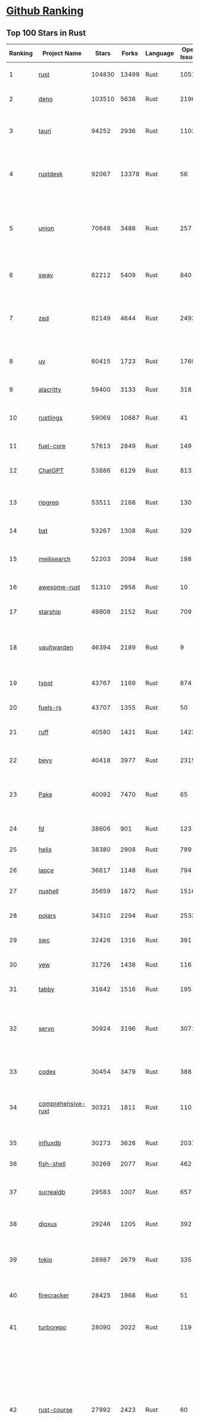 [Github Ranking](../README.md)
==========

## Top 100 Stars in Rust

| Ranking | Project Name | Stars | Forks | Language | Open Issues | Description | Last Commit |
| ------- | ------------ | ----- | ----- | -------- | ----------- | ----------- | ----------- |
| 1 | [rust](https://github.com/rust-lang/rust) | 104830 | 13499 | Rust | 10517 | Empowering everyone to build reliable and efficient software. | 2025-07-06T01:03:20Z |
| 2 | [deno](https://github.com/denoland/deno) | 103510 | 5638 | Rust | 2196 | A modern runtime for JavaScript and TypeScript. | 2025-07-04T22:11:52Z |
| 3 | [tauri](https://github.com/tauri-apps/tauri) | 94252 | 2936 | Rust | 1103 | Build smaller, faster, and more secure desktop and mobile applications with a web frontend. | 2025-07-05T22:05:32Z |
| 4 | [rustdesk](https://github.com/rustdesk/rustdesk) | 92067 | 13378 | Rust | 56 | An open-source remote desktop application designed for self-hosting, as an alternative to TeamViewer. | 2025-07-05T01:24:23Z |
| 5 | [union](https://github.com/unionlabs/union) | 70648 | 3488 | Rust | 257 | The trust-minimized, zero-knowledge bridging protocol, designed for censorship resistance, extremely high security, and usage in decentralized finance. | 2025-07-05T22:23:00Z |
| 6 | [sway](https://github.com/FuelLabs/sway) | 62212 | 5409 | Rust | 840 | 🌴 Empowering everyone to build reliable and efficient smart contracts. | 2025-07-04T23:48:58Z |
| 7 | [zed](https://github.com/zed-industries/zed) | 62149 | 4644 | Rust | 2493 | Code at the speed of thought – Zed is a high-performance, multiplayer code editor from the creators of Atom and Tree-sitter. | 2025-07-06T03:43:54Z |
| 8 | [uv](https://github.com/astral-sh/uv) | 60415 | 1723 | Rust | 1760 | An extremely fast Python package and project manager, written in Rust. | 2025-07-05T00:26:48Z |
| 9 | [alacritty](https://github.com/alacritty/alacritty) | 59400 | 3133 | Rust | 318 | A cross-platform, OpenGL terminal emulator. | 2025-07-04T02:05:01Z |
| 10 | [rustlings](https://github.com/rust-lang/rustlings) | 59069 | 10687 | Rust | 41 | :crab: Small exercises to get you used to reading and writing Rust code! | 2025-07-04T21:36:04Z |
| 11 | [fuel-core](https://github.com/FuelLabs/fuel-core) | 57613 | 2849 | Rust | 149 | Rust full node implementation of the Fuel v2 protocol. | 2025-07-04T21:32:34Z |
| 12 | [ChatGPT](https://github.com/lencx/ChatGPT) | 53886 | 6129 | Rust | 813 | 🔮 ChatGPT Desktop Application (Mac, Windows and Linux) | 2024-08-29T17:58:11Z |
| 13 | [ripgrep](https://github.com/BurntSushi/ripgrep) | 53511 | 2168 | Rust | 130 | ripgrep recursively searches directories for a regex pattern while respecting your gitignore | 2025-07-04T14:15:17Z |
| 14 | [bat](https://github.com/sharkdp/bat) | 53267 | 1308 | Rust | 329 | A cat(1) clone with wings. | 2025-07-01T05:48:16Z |
| 15 | [meilisearch](https://github.com/meilisearch/meilisearch) | 52203 | 2094 | Rust | 198 | A lightning-fast search engine API bringing AI-powered hybrid search to your sites and applications. | 2025-07-04T11:33:51Z |
| 16 | [awesome-rust](https://github.com/rust-unofficial/awesome-rust) | 51310 | 2958 | Rust | 10 | A curated list of Rust code and resources. | 2025-07-05T21:22:00Z |
| 17 | [starship](https://github.com/starship/starship) | 49808 | 2152 | Rust | 709 | ☄🌌️  The minimal, blazing-fast, and infinitely customizable prompt for any shell! | 2025-07-04T11:37:41Z |
| 18 | [vaultwarden](https://github.com/dani-garcia/vaultwarden) | 46394 | 2189 | Rust | 9 | Unofficial Bitwarden compatible server written in Rust, formerly known as bitwarden_rs | 2025-07-01T08:33:22Z |
| 19 | [typst](https://github.com/typst/typst) | 43767 | 1169 | Rust | 874 | A new markup-based typesetting system that is powerful and easy to learn. | 2025-07-05T13:32:02Z |
| 20 | [fuels-rs](https://github.com/FuelLabs/fuels-rs) | 43707 | 1355 | Rust | 50 | Fuel Network Rust SDK | 2025-07-01T14:31:55Z |
| 21 | [ruff](https://github.com/astral-sh/ruff) | 40580 | 1421 | Rust | 1423 | An extremely fast Python linter and code formatter, written in Rust. | 2025-07-05T20:56:36Z |
| 22 | [bevy](https://github.com/bevyengine/bevy) | 40418 | 3977 | Rust | 2315 | A refreshingly simple data-driven game engine built in Rust | 2025-07-05T19:52:31Z |
| 23 | [Pake](https://github.com/tw93/Pake) | 40092 | 7470 | Rust | 65 | 🤱🏻 Turn any webpage into a desktop app with Rust.  🤱🏻 利用 Rust 轻松构建轻量级多端桌面应用 | 2025-03-25T12:35:16Z |
| 24 | [fd](https://github.com/sharkdp/fd) | 38606 | 901 | Rust | 123 | A simple, fast and user-friendly alternative to 'find' | 2025-07-01T19:25:50Z |
| 25 | [helix](https://github.com/helix-editor/helix) | 38380 | 2908 | Rust | 789 | A post-modern modal text editor. | 2025-07-05T14:24:07Z |
| 26 | [lapce](https://github.com/lapce/lapce) | 36617 | 1148 | Rust | 794 | Lightning-fast and Powerful Code Editor written in Rust | 2025-07-06T00:47:09Z |
| 27 | [nushell](https://github.com/nushell/nushell) | 35659 | 1872 | Rust | 1516 | A new type of shell | 2025-07-05T03:05:35Z |
| 28 | [polars](https://github.com/pola-rs/polars) | 34310 | 2294 | Rust | 2533 | Dataframes powered by a multithreaded, vectorized query engine, written in Rust | 2025-07-05T08:23:19Z |
| 29 | [swc](https://github.com/swc-project/swc) | 32426 | 1316 | Rust | 391 | Rust-based platform for the Web | 2025-07-05T09:14:19Z |
| 30 | [yew](https://github.com/yewstack/yew) | 31726 | 1438 | Rust | 116 | Rust / Wasm framework for creating reliable and efficient web applications | 2025-07-01T06:33:00Z |
| 31 | [tabby](https://github.com/TabbyML/tabby) | 31642 | 1516 | Rust | 195 | Self-hosted AI coding assistant | 2025-07-02T20:03:38Z |
| 32 | [servo](https://github.com/servo/servo) | 30924 | 3196 | Rust | 3071 | Servo aims to empower developers with a lightweight, high-performance alternative for embedding web technologies in applications. | 2025-07-06T03:47:21Z |
| 33 | [codex](https://github.com/openai/codex) | 30454 | 3479 | Rust | 388 | Lightweight coding agent that runs in your terminal | 2025-07-01T22:00:32Z |
| 34 | [comprehensive-rust](https://github.com/google/comprehensive-rust) | 30321 | 1811 | Rust | 110 | This is the Rust course used by the Android team at Google. It provides you the material to quickly teach Rust. | 2025-07-05T17:46:42Z |
| 35 | [influxdb](https://github.com/influxdata/influxdb) | 30273 | 3626 | Rust | 2037 | Scalable datastore for metrics, events, and real-time analytics | 2025-07-04T11:19:38Z |
| 36 | [fish-shell](https://github.com/fish-shell/fish-shell) | 30269 | 2077 | Rust | 462 | The user-friendly command line shell. | 2025-07-03T13:21:04Z |
| 37 | [surrealdb](https://github.com/surrealdb/surrealdb) | 29583 | 1007 | Rust | 657 | A scalable, distributed, collaborative, document-graph database, for the realtime web | 2025-07-06T01:01:09Z |
| 38 | [dioxus](https://github.com/DioxusLabs/dioxus) | 29246 | 1205 | Rust | 392 | Fullstack app framework for web, desktop, and mobile. | 2025-07-05T00:05:17Z |
| 39 | [tokio](https://github.com/tokio-rs/tokio) | 28987 | 2679 | Rust | 335 | A runtime for writing reliable asynchronous applications with Rust. Provides I/O, networking, scheduling, timers, ... | 2025-07-05T10:35:49Z |
| 40 | [firecracker](https://github.com/firecracker-microvm/firecracker) | 28425 | 1968 | Rust | 51 | Secure and fast microVMs for serverless computing. | 2025-07-04T12:41:42Z |
| 41 | [turborepo](https://github.com/vercel/turborepo) | 28090 | 2022 | Rust | 119 | Build system optimized for JavaScript and TypeScript, written in Rust | 2025-07-05T17:48:00Z |
| 42 | [rust-course](https://github.com/sunface/rust-course) | 27992 | 2423 | Rust | 60 | “连续八年成为全世界最受喜爱的语言，无 GC 也无需手动内存管理、极高的性能和安全性、过程/OO/函数式编程、优秀的包管理、JS 未来基石" — 工作之余的第二语言来试试 Rust 吧。本书拥有全面且深入的讲解、生动贴切的示例、德芙般丝滑的内容，这可能是目前最用心的 Rust 中文学习教程 / Book  | 2025-05-27T03:47:44Z |
| 43 | [linera-protocol](https://github.com/linera-io/linera-protocol) | 27644 | 1806 | Rust | 473 | Main repository for the Linera protocol | 2025-07-04T14:47:31Z |
| 44 | [zoxide](https://github.com/ajeetdsouza/zoxide) | 27595 | 640 | Rust | 97 | A smarter cd command. Supports all major shells. | 2025-06-30T21:00:42Z |
| 45 | [iced](https://github.com/iced-rs/iced) | 27007 | 1334 | Rust | 314 | A cross-platform GUI library for Rust, inspired by Elm | 2025-06-29T12:43:37Z |
| 46 | [delta](https://github.com/dandavison/delta) | 26625 | 419 | Rust | 268 | A syntax-highlighting pager for git, diff, grep, and blame output | 2025-07-05T17:46:29Z |
| 47 | [yazi](https://github.com/sxyazi/yazi) | 26396 | 561 | Rust | 42 | 💥 Blazing fast terminal file manager written in Rust, based on async I/O. | 2025-07-03T13:59:37Z |
| 48 | [just](https://github.com/casey/just) | 26291 | 558 | Rust | 284 | 🤖 Just a command runner | 2025-07-06T03:24:32Z |
| 49 | [sniffnet](https://github.com/GyulyVGC/sniffnet) | 26070 | 832 | Rust | 37 | Comfortably monitor your Internet traffic 🕵️‍♂️ | 2025-07-04T03:51:46Z |
| 50 | [egui](https://github.com/emilk/egui) | 25624 | 1772 | Rust | 793 | egui: an easy-to-use immediate mode GUI in Rust that runs on both web and native | 2025-07-05T09:59:15Z |
| 51 | [hyperfine](https://github.com/sharkdp/hyperfine) | 25532 | 408 | Rust | 40 | A command-line benchmarking tool | 2025-05-01T02:03:20Z |
| 52 | [Rocket](https://github.com/rwf2/Rocket) | 25248 | 1605 | Rust | 50 | A web framework for Rust. | 2025-05-04T10:05:41Z |
| 53 | [zellij](https://github.com/zellij-org/zellij) | 24979 | 765 | Rust | 1143 | A terminal workspace with batteries included | 2025-07-04T17:51:28Z |
| 54 | [atuin](https://github.com/atuinsh/atuin) | 24880 | 668 | Rust | 332 | ✨ Magical shell history | 2025-07-03T15:35:18Z |
| 55 | [pingora](https://github.com/cloudflare/pingora) | 24519 | 1421 | Rust | 138 | A library for building fast, reliable and evolvable network services. | 2025-06-24T20:51:32Z |
| 56 | [qdrant](https://github.com/qdrant/qdrant) | 24494 | 1684 | Rust | 335 | Qdrant - High-performance, massive-scale Vector Database and Vector Search Engine for the next generation of AI. Also available in the cloud https://cloud.qdrant.io/ | 2025-07-04T22:06:04Z |
| 57 | [czkawka](https://github.com/qarmin/czkawka) | 24359 | 760 | Rust | 471 | Multi functional app to find duplicates, empty folders, similar images etc. | 2025-05-10T10:51:17Z |
| 58 | [Rust](https://github.com/TheAlgorithms/Rust) | 24314 | 2406 | Rust | 2 |  All Algorithms implemented in Rust  | 2025-07-03T13:25:35Z |
| 59 | [exa](https://github.com/ogham/exa) | 24014 | 661 | Rust | 199 | A modern replacement for ‘ls’. | 2024-09-24T15:18:09Z |
| 60 | [tools](https://github.com/rome/tools) | 23620 | 654 | Rust | 86 | Unified developer tools for JavaScript, TypeScript, and the web | 2023-09-04T08:42:49Z |
| 61 | [actix-web](https://github.com/actix/actix-web) | 23187 | 1753 | Rust | 188 | Actix Web is a powerful, pragmatic, and extremely fast web framework for Rust. | 2025-06-30T23:11:25Z |
| 62 | [difftastic](https://github.com/Wilfred/difftastic) | 22486 | 385 | Rust | 207 | a structural diff that understands syntax 🟥🟩 | 2025-07-03T21:55:55Z |
| 63 | [anki](https://github.com/ankitects/anki) | 22230 | 2393 | Rust | 220 | Anki is a smart spaced repetition flashcard program | 2025-07-05T12:03:14Z |
| 64 | [axum](https://github.com/tokio-rs/axum) | 22192 | 1205 | Rust | 50 | Ergonomic and modular web framework built with Tokio, Tower, and Hyper | 2025-07-05T17:07:24Z |
| 65 | [hyperswitch](https://github.com/juspay/hyperswitch) | 21768 | 3840 | Rust | 646 | An open source payments switch written in Rust to make payments fast, reliable and affordable | 2025-07-05T18:47:00Z |
| 66 | [fnm](https://github.com/Schniz/fnm) | 21360 | 562 | Rust | 279 | 🚀 Fast and simple Node.js version manager, built in Rust | 2025-07-04T10:46:24Z |
| 67 | [tree-sitter](https://github.com/tree-sitter/tree-sitter) | 21177 | 1911 | Rust | 163 | An incremental parsing system for programming tools | 2025-07-01T22:23:38Z |
| 68 | [wezterm](https://github.com/wezterm/wezterm) | 20946 | 948 | Rust | 1220 | A GPU-accelerated cross-platform terminal emulator and multiplexer written by @wez and implemented in Rust | 2025-07-03T06:09:54Z |
| 69 | [chroma](https://github.com/chroma-core/chroma) | 20865 | 1672 | Rust | 201 | the AI-native open-source embedding database | 2025-07-06T02:40:47Z |
| 70 | [sonic](https://github.com/valeriansaliou/sonic) | 20850 | 602 | Rust | 64 | 🦔 Fast, lightweight & schema-less search backend. An alternative to Elasticsearch that runs on a few MBs of RAM. | 2025-01-06T21:19:17Z |
| 71 | [coreutils](https://github.com/uutils/coreutils) | 20828 | 1510 | Rust | 350 | Cross-platform Rust rewrite of the GNU coreutils | 2025-07-05T15:19:40Z |
| 72 | [RustPython](https://github.com/RustPython/RustPython) | 20265 | 1327 | Rust | 318 | A Python Interpreter written in Rust | 2025-07-06T00:24:05Z |
| 73 | [mdBook](https://github.com/rust-lang/mdBook) | 19925 | 1746 | Rust | 530 | Create book from markdown files. Like Gitbook but implemented in Rust | 2025-06-30T15:07:58Z |
| 74 | [biome](https://github.com/biomejs/biome) | 19899 | 633 | Rust | 241 | A toolchain for web projects, aimed to provide functionalities to maintain them. Biome offers formatter and linter, usable via CLI and LSP. | 2025-07-05T18:44:59Z |
| 75 | [vector](https://github.com/vectordotdev/vector) | 19870 | 1782 | Rust | 1937 | A high-performance observability data pipeline. | 2025-07-03T22:05:20Z |
| 76 | [wasmer](https://github.com/wasmerio/wasmer) | 19867 | 892 | Rust | 225 | 🚀 Fast, secure, lightweight containers based on WebAssembly | 2025-07-02T13:54:03Z |
| 77 | [xi-editor](https://github.com/xi-editor/xi-editor) | 19828 | 702 | Rust | 135 | A modern editor with a backend written in Rust. | 2024-03-19T00:11:37Z |
| 78 | [gitui](https://github.com/gitui-org/gitui) | 19827 | 624 | Rust | 187 | Blazing 💥 fast terminal-ui for git written in rust 🦀 | 2025-07-04T02:58:50Z |
| 79 | [slint](https://github.com/slint-ui/slint) | 19754 | 699 | Rust | 698 | Slint is an open-source declarative GUI toolkit to build native user interfaces for Rust, C++, JavaScript, or Python apps. | 2025-07-05T06:54:24Z |
| 80 | [gleam](https://github.com/gleam-lang/gleam) | 19542 | 829 | Rust | 160 | ⭐️ A friendly language for building type-safe, scalable systems! | 2025-07-03T16:38:55Z |
| 81 | [neon](https://github.com/neondatabase/neon) | 18987 | 712 | Rust | 640 | Neon: Serverless Postgres. We separated storage and compute to offer autoscaling, code-like database branching, and scale to zero. | 2025-07-05T18:30:46Z |
| 82 | [Bend](https://github.com/HigherOrderCO/Bend) | 18855 | 465 | Rust | 94 | A massively parallel, high-level programming language | 2025-06-03T17:36:56Z |
| 83 | [leptos](https://github.com/leptos-rs/leptos) | 18712 | 773 | Rust | 84 | Build fast web applications with Rust. | 2025-07-03T17:25:20Z |
| 84 | [cube](https://github.com/cube-js/cube) | 18666 | 1854 | Rust | 622 | 📊 Cube’s universal semantic layer platform is the next evolution of OLAP technology for AI, BI, spreadsheets, and embedded analytics | 2025-07-04T18:11:04Z |
| 85 | [relay](https://github.com/facebook/relay) | 18661 | 1857 | Rust | 590 | Relay is a JavaScript framework for building data-driven React applications. | 2025-07-04T19:06:03Z |
| 86 | [Graphite](https://github.com/GraphiteEditor/Graphite) | 18331 | 783 | Rust | 279 | An open source graphics editor for 2025: comprehensive 2D content creation tool suite for graphic design, digital art, and interactive real-time motion graphics — featuring node-based procedural editing | 2025-07-06T03:34:19Z |
| 87 | [spotify-tui](https://github.com/Rigellute/spotify-tui) | 18294 | 547 | Rust | 272 | Spotify for the terminal written in Rust 🚀 | 2024-04-04T15:03:12Z |
| 88 | [candle](https://github.com/huggingface/candle) | 17539 | 1137 | Rust | 430 | Minimalist ML framework for Rust | 2025-06-27T19:23:09Z |
| 89 | [universal-android-debloater](https://github.com/0x192/universal-android-debloater) | 17271 | 901 | Rust | 461 | Cross-platform GUI written in Rust using ADB to debloat non-rooted android devices. Improve your privacy, the security and battery life of your device. | 2024-08-02T16:16:12Z |
| 90 | [mise](https://github.com/jdx/mise) | 17160 | 553 | Rust | 25 | dev tools, env vars, task runner | 2025-07-06T03:08:08Z |
| 91 | [SpacetimeDB](https://github.com/clockworklabs/SpacetimeDB) | 17023 | 580 | Rust | 377 | Multiplayer at the speed of light | 2025-07-04T18:45:27Z |
| 92 | [jj](https://github.com/jj-vcs/jj) | 16992 | 572 | Rust | 504 | A Git-compatible VCS that is both simple and powerful | 2025-07-05T23:53:53Z |
| 93 | [ruffle](https://github.com/ruffle-rs/ruffle) | 16876 | 892 | Rust | 5362 | A Flash Player emulator written in Rust | 2025-07-06T00:06:25Z |
| 94 | [RustScan](https://github.com/bee-san/RustScan) | 16798 | 1137 | Rust | 28 | 🤖 The Modern Port Scanner 🤖 | 2025-06-10T09:31:23Z |
| 95 | [diem](https://github.com/diem/diem) | 16699 | 2581 | Rust | 357 | Diem’s mission is to build a trusted and innovative financial network that empowers people and businesses around the world. | 2025-07-01T08:37:58Z |
| 96 | [wasmtime](https://github.com/bytecodealliance/wasmtime) | 16593 | 1451 | Rust | 728 | A lightweight WebAssembly runtime that is fast, secure, and standards-compliant | 2025-07-05T00:03:02Z |
| 97 | [pyxel](https://github.com/kitao/pyxel) | 16459 | 886 | Rust | 9 | A retro game engine for Python | 2025-07-06T00:35:08Z |
| 98 | [hurl](https://github.com/Orange-OpenSource/hurl) | 16421 | 652 | Rust | 187 | Hurl, run and test HTTP requests with plain text. | 2025-07-06T03:59:56Z |
| 99 | [book](https://github.com/rust-lang/book) | 16340 | 3695 | Rust | 183 | The Rust Programming Language | 2025-07-05T20:58:54Z |
| 100 | [eza](https://github.com/eza-community/eza) | 16159 | 304 | Rust | 201 | A modern alternative to ls | 2025-07-05T21:28:38Z |

